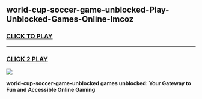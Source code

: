 
## world-cup-soccer-game-unblocked-Play-Unblocked-Games-Online-lmcoz
<h3>
<a href="https://premium76.site?title=world-cup-soccer-game-unblocked&ref=24A">CLICK TO PLAY</a></h3>
<hr>

<h3>
<a href="https://premium76.site?title=world-cup-soccer-game-unblocked&ref=24A">CLICK 2 PLAY</a>
  
</h3>

<a href="https://premium76.site?title=world-cup-soccer-game-unblocked&ref=24A"><img src="https://clearcache.store/games.png"></a>


**world-cup-soccer-game-unblocked games unblocked: Your Gateway to Fun and Accessible Online Gaming**
